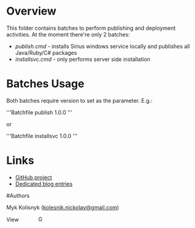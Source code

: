 # Overview 

This folder contains batches to perform publishing and deployment activities. At the moment there're only 2 batches:
* *publish.cmd* - installs Sirius windows service locally and publishes all Java/Ruby/C\# packages
* *installsvc.cmd* - only performs server side installation

# Batches Usage

Both batches require version to set as the parameter. E.g.:

'''Batchfile
publish 1.0.0
'''

or

'''Batchfile
installsvc 1.0.0
'''


# Links  

* [GitHub project](https://github.com/mkolisnyk/Sirius)
* [Dedicated blog entries](http://mkolisnyk.blogspot.co.uk/search/label/Sirius)

#Authors

Myk Kolisnyk (kolesnik.nickolay@gmail.com) 

<a href="http://ua.linkedin.com/pub/mykola-kolisnyk/14/533/903"><img src="http://www.linkedin.com/img/webpromo/btn_profile_bluetxt_80x15.png" width="80" height="15" border="0" alt="View Mykola Kolisnyk's profile on LinkedIn"></a>
<a href="http://plus.google.com/108480514086204589709?prsrc=3" rel="publisher" style="text-decoration:none;">
<img src="http://ssl.gstatic.com/images/icons/gplus-16.png" alt="Google+" style="border:0;width:16px;height:16px;"/></a>
